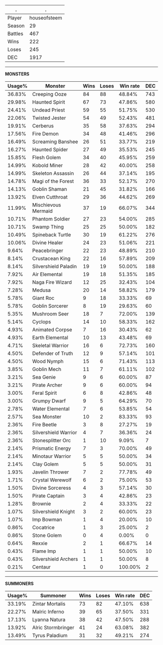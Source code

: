 .|.
|-|-
Player|houseofsteem
Season|29
Battles|467
Wins|222
Loses|245
DEC|1917

---
**MONSTERS**

Usage%|Monster|Wins|Loses|Win rate|DEC|
-|-|-|-|-|-|
36.83%|Creeping Ooze|84|88|48.84%|743|
29.98%|Haunted Spirit|67|73|47.86%|580|
24.41%|Undead Priest|59|55|51.75%|530|
22.06%|Twisted Jester|54|49|52.43%|481|
19.91%|Cerberus|35|58|37.63%|294|
17.56%|Fire Demon|34|48|41.46%|296|
16.49%|Screaming Banshee|26|51|33.77%|219|
16.27%|Haunted Spider|27|49|35.53%|245|
15.85%|Flesh Golem|34|40|45.95%|259|
14.99%|Kobold Miner|28|42|40.00%|258|
14.99%|Skeleton Assassin|26|44|37.14%|195|
14.78%|Magi of the Forest|36|33|52.17%|270|
14.13%|Goblin Shaman|21|45|31.82%|166|
13.92%|Elven Cutthroat|29|36|44.62%|269|
11.99%|Mischievous Mermaid|37|19|66.07%|344|
10.71%|Phantom Soldier|27|23|54.00%|285|
10.71%|Swamp Thing|25|25|50.00%|182|
10.49%|Spineback Turtle|30|19|61.22%|276|
10.06%|Divine Healer|24|23|51.06%|221|
9.64%|Peacebringer|22|23|48.89%|210|
8.14%|Crustacean King|22|16|57.89%|209|
8.14%|Silvershield Paladin|19|19|50.00%|188|
7.92%|Air Elemental|19|18|51.35%|185|
7.92%|Naga Fire Wizard|12|25|32.43%|104|
7.28%|Medusa|20|14|58.82%|179|
5.78%|Giant Roc|9|18|33.33%|69|
5.78%|Goblin Sorcerer|8|19|29.63%|60|
5.35%|Mushroom Seer|18|7|72.00%|139|
5.14%|Cyclops|14|10|58.33%|162|
4.93%|Animated Corpse|7|16|30.43%|62|
4.93%|Earth Elemental|10|13|43.48%|69|
4.71%|Skeletal Warrior|16|6|72.73%|160|
4.50%|Defender of Truth|12|9|57.14%|101|
4.50%|Wood Nymph|15|6|71.43%|113|
3.85%|Goblin Mech|11|7|61.11%|102|
3.21%|Sea Genie|9|6|60.00%|87|
3.21%|Pirate Archer|9|6|60.00%|94|
3.00%|Feral Spirit|6|8|42.86%|48|
3.00%|Grumpy Dwarf|9|5|64.29%|70|
2.78%|Water Elemental|7|6|53.85%|54|
2.57%|Sea Monster|10|2|83.33%|93|
2.36%|Fire Beetle|3|8|27.27%|19|
2.36%|Silvershield Warrior|4|7|36.36%|24|
2.36%|Stonesplitter Orc|1|10|9.09%|7|
2.14%|Prismatic Energy|7|3|70.00%|49|
2.14%|Minotaur Warrior|5|5|50.00%|34|
2.14%|Clay Golem|5|5|50.00%|31|
1.93%|Javelin Thrower|7|2|77.78%|49|
1.71%|Crystal Werewolf|6|2|75.00%|53|
1.50%|Divine Sorceress|4|3|57.14%|30|
1.50%|Pirate Captain|3|4|42.86%|23|
1.28%|Brownie|2|4|33.33%|22|
1.07%|Silvershield Knight|3|2|60.00%|23|
1.07%|Imp Bowman|1|4|20.00%|10|
0.86%|Cocatrice|1|3|25.00%|2|
0.86%|Stone Golem|0|4|0.00%|0|
0.64%|Rexxie|2|1|66.67%|14|
0.43%|Flame Imp|1|1|50.00%|10|
0.43%|Silvershield Archers|1|1|50.00%|8|
0.21%|Centaur|1|0|100.00%|2|

---
**SUMMONERS**

Usage%|Summoner|Wins|Loses|Win rate|DEC|
-|-|-|-|-|-|
33.19%|Zintar Mortalis|73|82|47.10%|638|
22.27%|Malric Inferno|39|65|37.50%|331|
17.13%|Lyanna Natura|38|42|47.50%|288|
13.92%|Alric Stormbringer|41|24|63.08%|382|
13.49%|Tyrus Paladium|31|32|49.21%|274|
